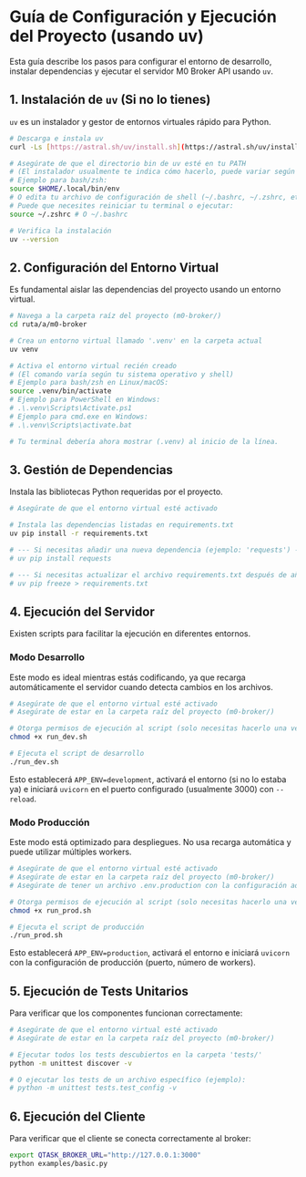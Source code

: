 # Guía de Configuración y Ejecución del Proyecto (usando uv)

Esta guía describe los pasos para configurar el entorno de desarrollo, instalar dependencias y ejecutar el servidor M0 Broker API usando `uv`.

## 1. Instalación de `uv` (Si no lo tienes)

`uv` es un instalador y gestor de entornos virtuales rápido para Python.

```bash
# Descarga e instala uv
curl -Ls [https://astral.sh/uv/install.sh](https://astral.sh/uv/install.sh) | bash

# Asegúrate de que el directorio bin de uv esté en tu PATH
# (El instalador usualmente te indica cómo hacerlo, puede variar según tu shell)
# Ejemplo para bash/zsh:
source $HOME/.local/bin/env
# O edita tu archivo de configuración de shell (~/.bashrc, ~/.zshrc, etc.) para añadirlo permanentemente.
# Puede que necesites reiniciar tu terminal o ejecutar:
source ~/.zshrc # O ~/.bashrc

# Verifica la instalación
uv --version
```

## 2. Configuración del Entorno Virtual

Es fundamental aislar las dependencias del proyecto usando un entorno virtual.

```bash
# Navega a la carpeta raíz del proyecto (m0-broker/)
cd ruta/a/m0-broker

# Crea un entorno virtual llamado '.venv' en la carpeta actual
uv venv

# Activa el entorno virtual recién creado
# (El comando varía según tu sistema operativo y shell)
# Ejemplo para bash/zsh en Linux/macOS:
source .venv/bin/activate
# Ejemplo para PowerShell en Windows:
# .\.venv\Scripts\Activate.ps1
# Ejemplo para cmd.exe en Windows:
# .\.venv\Scripts\activate.bat

# Tu terminal debería ahora mostrar (.venv) al inicio de la línea.
```

## 3. Gestión de Dependencias

Instala las bibliotecas Python requeridas por el proyecto.

```bash
# Asegúrate de que el entorno virtual esté activado

# Instala las dependencias listadas en requirements.txt
uv pip install -r requirements.txt

# --- Si necesitas añadir una nueva dependencia (ejemplo: 'requests') ---
# uv pip install requests

# --- Si necesitas actualizar el archivo requirements.txt después de añadir/quitar dependencias ---
# uv pip freeze > requirements.txt
```

## 4. Ejecución del Servidor

Existen scripts para facilitar la ejecución en diferentes entornos.

### Modo Desarrollo

Este modo es ideal mientras estás codificando, ya que recarga automáticamente el servidor cuando detecta cambios en los archivos.

```bash
# Asegúrate de que el entorno virtual esté activado
# Asegúrate de estar en la carpeta raíz del proyecto (m0-broker/)

# Otorga permisos de ejecución al script (solo necesitas hacerlo una vez)
chmod +x run_dev.sh

# Ejecuta el script de desarrollo
./run_dev.sh
```
Esto establecerá `APP_ENV=development`, activará el entorno (si no lo estaba ya) e iniciará `uvicorn` en el puerto configurado (usualmente 3000) con `--reload`.

### Modo Producción

Este modo está optimizado para despliegues. No usa recarga automática y puede utilizar múltiples workers.

```bash
# Asegúrate de que el entorno virtual esté activado
# Asegúrate de estar en la carpeta raíz del proyecto (m0-broker/)
# Asegúrate de tener un archivo .env.production con la configuración adecuada

# Otorga permisos de ejecución al script (solo necesitas hacerlo una vez)
chmod +x run_prod.sh

# Ejecuta el script de producción
./run_prod.sh
```
Esto establecerá `APP_ENV=production`, activará el entorno e iniciará `uvicorn` con la configuración de producción (puerto, número de workers).

## 5. Ejecución de Tests Unitarios

Para verificar que los componentes funcionan correctamente:

```bash
# Asegúrate de que el entorno virtual esté activado
# Asegúrate de estar en la carpeta raíz del proyecto (m0-broker/)

# Ejecutar todos los tests descubiertos en la carpeta 'tests/'
python -m unittest discover -v

# O ejecutar los tests de un archivo específico (ejemplo):
# python -m unittest tests.test_config -v

```

## 6. Ejecución del Cliente

Para verificar que el cliente se conecta correctamente al broker:

```bash
export QTASK_BROKER_URL="http://127.0.0.1:3000"
python examples/basic.py